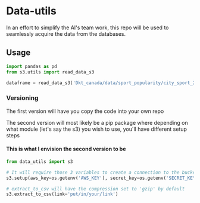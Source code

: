 # Data-utils
In an effort to simplify the AI's team work, this repo will be used to seamlessly acquire the data from the databases.

## Usage
```py
import pandas as pd
from s3.utils import read_data_s3

dataframe = read_data_s3('Dkt_canada/data/sport_popularity/city_sport_2019-03-13_000.gz')
```

### Versioning 
The first version will have you copy the code into your own repo 

The second version will most likely be a pip package where depending on what module (let's say the s3) you wish to use, you'll have different setup steps

#### This is what I envision the second version to be
```py
from data_utils import s3

# It will require those 3 variables to create a connection to the bucket on z3
s3.setup(aws_key=os.getenv('AWS_KEY'), secret_key=os.getenv('SECRET_KEY'), bucket=os.getenv('BUCKET'))

# extract_to_csv will have the compression set to 'gzip' by default
s3.extract_to_csv(link='put/in/your/link')
```